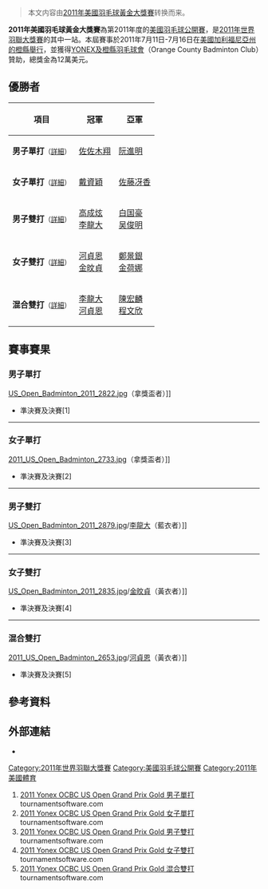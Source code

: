 > 本文内容由[2011年美國羽毛球黃金大獎賽](https://zh.wikipedia.org/wiki/2011年美國羽毛球黃金大獎賽)转换而来。


**2011年美國羽毛球黃金大獎賽**為第2011年度的[美國羽毛球公開賽](../Page/美國羽毛球公開賽.md "wikilink")，是[2011年世界羽聯大獎賽](../Page/2011年世界羽聯大獎賽.md "wikilink")的其中一站。本屆賽事於2011年7月11日-7月16日在[美國](https://zh.wikipedia.org/wiki/美國 "wikilink")[加利福尼亞州的](https://zh.wikipedia.org/wiki/加利福尼亞州 "wikilink")[橙縣舉行](../Page/橙縣_\(加利福尼亞州\).md "wikilink")，並獲得[YONEX及橙縣羽毛球會](https://zh.wikipedia.org/wiki/YONEX "wikilink")（Orange County Badminton Club）贊助，總獎金為12萬美元。

## 優勝者

<table>
<thead>
<tr class="header">
<th><p>項目</p></th>
<th><p>冠軍</p></th>
<th><p>亞軍</p></th>
</tr>
</thead>
<tbody>
<tr class="odd">
<td><p><strong>男子單打</strong><small>（<a href="https://zh.wikipedia.org/wiki/#男子單打" title="wikilink">詳細</a>）</small></p></td>
<td><p><a href="../Page/佐佐木翔.md" title="wikilink">佐佐木翔</a></p></td>
<td><p><a href="../Page/阮進明.md" title="wikilink">阮進明</a></p></td>
</tr>
<tr class="even">
<td><p><strong>女子單打</strong><small>（<a href="https://zh.wikipedia.org/wiki/#女子單打" title="wikilink">詳細</a>）</small></p></td>
<td><p><a href="../Page/戴資穎.md" title="wikilink">戴資穎</a></p></td>
<td><p><a href="../Page/佐藤冴香.md" title="wikilink">佐藤冴香</a></p></td>
</tr>
<tr class="odd">
<td><p><strong>男子雙打</strong><small>（<a href="https://zh.wikipedia.org/wiki/#男子雙打" title="wikilink">詳細</a>）</small></p></td>
<td><p><a href="../Page/高成炫.md" title="wikilink">高成炫</a><br />
 <a href="../Page/李龍大.md" title="wikilink">李龍大</a></p></td>
<td><p><a href="../Page/白国豪.md" title="wikilink">白国豪</a><br />
 <a href="../Page/吴俊明.md" title="wikilink">吴俊明</a></p></td>
</tr>
<tr class="even">
<td><p><strong>女子雙打</strong><small>（<a href="https://zh.wikipedia.org/wiki/#女子雙打" title="wikilink">詳細</a>）</small></p></td>
<td><p><a href="../Page/河貞恩.md" title="wikilink">河貞恩</a><br />
 <a href="../Page/金旼貞.md" title="wikilink">金旼貞</a></p></td>
<td><p><a href="../Page/鄭景銀.md" title="wikilink">鄭景銀</a><br />
 <a href="../Page/金荷娜_(羽毛球運動員).md" title="wikilink">金荷娜</a></p></td>
</tr>
<tr class="odd">
<td><p><strong>混合雙打</strong><small>（<a href="https://zh.wikipedia.org/wiki/#混合雙打" title="wikilink">詳細</a>）</small></p></td>
<td><p><a href="../Page/李龍大.md" title="wikilink">李龍大</a><br />
 <a href="../Page/河貞恩.md" title="wikilink">河貞恩</a></p></td>
<td><p><a href="../Page/陳宏麟.md" title="wikilink">陳宏麟</a><br />
 <a href="../Page/程文欣.md" title="wikilink">程文欣</a></p></td>
</tr>
</tbody>
</table>

## 賽事賽果

### 男子單打

[US_Open_Badminton_2011_2822.jpg](https://zh.wikipedia.org/wiki/File:US_Open_Badminton_2011_2822.jpg "fig:US_Open_Badminton_2011_2822.jpg")（拿獎盃者）\]\]

  - 準決賽及決賽\[1\]

-----

### 女子單打

[2011_US_Open_Badminton_2733.jpg](https://zh.wikipedia.org/wiki/File:2011_US_Open_Badminton_2733.jpg "fig:2011_US_Open_Badminton_2733.jpg")（拿獎盃者）\]\]

  - 準決賽及決賽\[2\]

-----

### 男子雙打

[US_Open_Badminton_2011_2879.jpg](https://zh.wikipedia.org/wiki/File:US_Open_Badminton_2011_2879.jpg "fig:US_Open_Badminton_2011_2879.jpg")/[李龍大](../Page/李龍大.md "wikilink")（藍衣者）\]\]

  - 準決賽及決賽\[3\]

-----

### 女子雙打

[US_Open_Badminton_2011_2835.jpg](https://zh.wikipedia.org/wiki/File:US_Open_Badminton_2011_2835.jpg "fig:US_Open_Badminton_2011_2835.jpg")/[金旼貞](../Page/金旼貞.md "wikilink")（黃衣者）\]\]

  - 準決賽及決賽\[4\]

-----

### 混合雙打

[2011_US_Open_Badminton_2653.jpg](https://zh.wikipedia.org/wiki/File:2011_US_Open_Badminton_2653.jpg "fig:2011_US_Open_Badminton_2653.jpg")/[河貞恩](../Page/河貞恩.md "wikilink")（黃衣者）\]\]

  - 準決賽及決賽\[5\]

## 參考資料

## 外部連結

  -
[Category:2011年世界羽聯大獎賽](https://zh.wikipedia.org/wiki/Category:2011年世界羽聯大獎賽 "wikilink") [Category:美國羽毛球公開賽](https://zh.wikipedia.org/wiki/Category:美國羽毛球公開賽 "wikilink") [Category:2011年美國體育](https://zh.wikipedia.org/wiki/Category:2011年美國體育 "wikilink")

1.  [2011 Yonex OCBC US Open Grand Prix Gold 男子單打](http://tournamentsoftware.com/sport/draw.aspx?id=EF6040CD-A136-4B6C-9AE7-53696474923E&draw=17) tournamentsoftware.com
2.  [2011 Yonex OCBC US Open Grand Prix Gold 女子單打](http://tournamentsoftware.com/sport/draw.aspx?id=EF6040CD-A136-4B6C-9AE7-53696474923E&draw=4) tournamentsoftware.com
3.  [2011 Yonex OCBC US Open Grand Prix Gold 男子雙打](http://tournamentsoftware.com/sport/draw.aspx?id=EF6040CD-A136-4B6C-9AE7-53696474923E&draw=6) tournamentsoftware.com
4.  [2011 Yonex OCBC US Open Grand Prix Gold 女子雙打](http://tournamentsoftware.com/sport/draw.aspx?id=EF6040CD-A136-4B6C-9AE7-53696474923E&draw=8) tournamentsoftware.com
5.  [2011 Yonex OCBC US Open Grand Prix Gold 混合雙打](http://tournamentsoftware.com/sport/draw.aspx?id=EF6040CD-A136-4B6C-9AE7-53696474923E&draw=10) tournamentsoftware.com